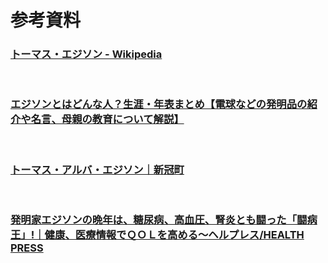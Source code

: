 # 参考資料

### [トーマス・エジソン - Wikipedia](https://ja.wikipedia.org/wiki/%E3%83%88%E3%83%BC%E3%83%9E%E3%82%B9%E3%83%BB%E3%82%A8%E3%82%B8%E3%82%BD%E3%83%B3)

<br>

### [エジソンとはどんな人？生涯・年表まとめ【電球などの発明品の紹介や名言、母親の教育について解説】](https://rekisiru.com/14534)

<br>

### [トーマス・アルバ・エジソン｜新冠町](https://www.niikappu.jp/kurashi/kyoiku/bunka-sports/record/history/edison.html)

<br>

### [発明家エジソンの晩年は、糖尿病、高血圧、腎炎とも闘った「闘病王」!｜健康、医療情報でＱＯＬを高める〜ヘルプレス/HEALTH PRESS](http://healthpress.jp/2015/10/adhd-3.html)
